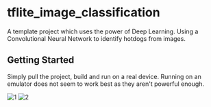 # tflite_image_classification
A template project which uses the power of Deep Learning. Using a Convolutional Neural Network to identify hotdogs from images.

## Getting Started
Simply pull the project, build and run on a real device. Running on an emulator does not seem to work best as they aren't powerful enough.

![1](https://user-images.githubusercontent.com/13281187/175163913-78783185-8ee5-4d4c-9534-05c3a70b92a9.gif)
![2](https://user-images.githubusercontent.com/13281187/175162422-a1ac92d0-1010-460b-9266-24b1be34db90.gif)
